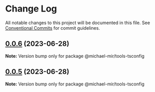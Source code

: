 # Change Log

All notable changes to this project will be documented in this file.
See [Conventional Commits](https://conventionalcommits.org) for commit guidelines.

## [0.0.6](https://github.com/michael-mir/turborepo-example/compare/@michael-mir/tools-tsconfig@0.0.5...@michael-mir/tools-tsconfig@0.0.6) (2023-06-28)

**Note:** Version bump only for package @michael-mir/tools-tsconfig





## [0.0.5](https://github.com/michael-mir/turborepo-example/compare/@michael-mir/tools-tsconfig@0.0.4...@michael-mir/tools-tsconfig@0.0.5) (2023-06-28)

**Note:** Version bump only for package @michael-mir/tools-tsconfig
